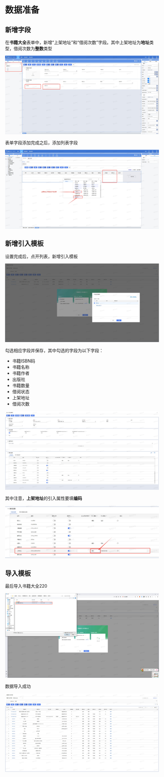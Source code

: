 # 数据准备

## 新增字段

在**书籍大全**表单中，新增“上架地址”和“借阅次数”字段。其中上架地址为**地址**类型，借阅次数为**整数**类型

![1-添加字段](.\assets\6.1-assets\1-添加字段.png)

表单字段添加完成之后，添加列表字段

![2-添加列表字段](.\assets\6.1-assets\2-添加列表字段.png)

## 新增引入模板

设置完成后，点开列表，新增引入模板

![3-新增一个引入模板](.\assets\6.1-assets\3-新增一个引入模板.png)

勾选相应字段并保存，其中勾选的字段为以下字段：

* 书籍ISBN码
* 书籍名称
* 书籍作者
* 出版社
* 书籍数量
* 借阅状态
* 上架地址
* 借阅次数

![4-勾选字段并保存下载](.\assets\6.1-assets\4-勾选字段并保存下载.png)

其中注意，**上架地址**的引入属性要填**编码**

![5-引入属性填编码](.\assets\6.1-assets\5-引入属性填编码.png)

## 导入模板

最后导入书籍大全220

![6-导入书籍大全220](.\assets\6.1-assets\6-导入书籍大全220.png)

数据导入成功

![7-数据导入成功](.\assets\6.1-assets\7-数据导入成功.png)